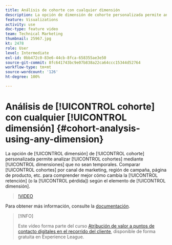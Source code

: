 ```yaml
---
title: Análisis de cohorte con cualquier dimensión
description: La opción de dimensión de cohorte personalizada permite analizar cohortes mediante dimensiones que no sean temporales. Compare cohortes por canal de marketing, región de campaña, página de producto, etc. para comprender mejor cómo cambia la retención (o la pérdida) según el elemento de dimensión.
feature: Visualizations
activity: use
doc-type: feature video
team: Technical Marketing
thumbnail: 25967.jpg
kt: 2478
role: User
level: Intermediate
exl-id: 0bb472c0-83e6-44cb-8fca-658355ae3e50
source-git-commit: 8fc641743bc9e07b838a22ca64ccc15344d52764
workflow-type: tm+mt
source-wordcount: '126'
ht-degree: 100%

---
```


# Análisis de [!UICONTROL cohorte] con cualquier [!UICONTROL dimensión] {#cohort-analysis-using-any-dimension}

La opción de [!UICONTROL dimensión] de [!UICONTROL cohorte] personalizada permite analizar [!UICONTROL cohortes] mediante [!UICONTROL dimensiones] que no sean temporales. Comparar [!UICONTROL cohortes] por canal de marketing, región de campaña, página de producto, etc. para comprender mejor cómo cambia la [!UICONTROL retención] (o la [!UICONTROL pérdida]) según el elemento de [!UICONTROL dimensión].

>[!VIDEO](https://video.tv.adobe.com/v/25967/?quality=12&learn=on)

Para obtener más información, consulte la [documentación](https://experienceleague.adobe.com/docs/analytics/analyze/analysis-workspace/visualizations/cohort-table/cohort-analysis.html?lang=es).

>[!INFO]
>
> Este vídeo forma parte del curso [Atribución de valor a puntos de contacto digitales en el recorrido del cliente](https://experienceleague.adobe.com/?recommended=Analytics-U-1-2020.2&amp;lang=es), disponible de forma gratuita en Experience League.
